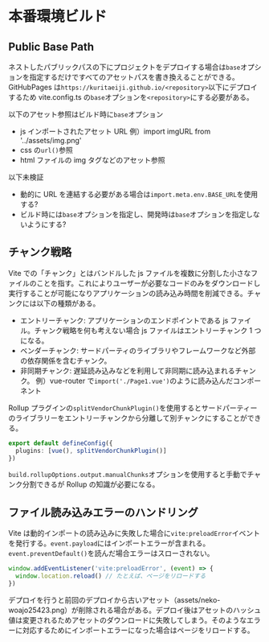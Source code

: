 # 本番環境ビルド

## Public Base Path

ネストしたパブリックパスの下にプロジェクトをデプロイする場合は`base`オプションを指定するだけですべてのアセットパスを書き換えることができる。
GitHubPages は`https://kuritaeiji.github.io/<repository>`以下にデプロイするため vite.config.ts の`base`オプションを`<repository>`にする必要がある。

以下のアセット参照はビルド時に`base`オプション

- js インポートされたアセット URL 例）import imgURL from '../assets/img.png'
- css の`url()`参照
- html ファイルの img タグなどのアセット参照

以下未検証

- 動的に URL を連結する必要がある場合は`import.meta.env.BASE_URL`を使用する?
- ビルド時には`base`オプションを指定し、開発時は`base`オプションを指定しないようにする?

## チャンク戦略

Vite での「チャンク」とはバンドルした js ファイルを複数に分割した小さなファイルのことを指す。これによりユーザーが必要なコードのみをダウンロードし実行することが可能になりアプリケーションの読み込み時間を削減できる。チャンクには以下の種類がある。

- エントリーチャンク: アプリケーションのエンドポイントである js ファイル。チャンク戦略を何も考えない場合 js ファイルはエントリーチャンク 1 つになる。
- ベンダーチャンク: サードパーティのライブラリやフレームワークなど外部の依存関係を含むチャンク。
- 非同期チャンク: 遅延読み込みなどを利用して非同期に読み込まれるチャンク。 例）vue-router で`import('./Page1.vue')`のように読み込んだコンポーネント

Rollup プラグインの`splitVendorChunkPlugin()`を使用するとサードパーティーのライブラリーをエントリーチャンクから分離して別チャンクにすることができる。

```TypeScript
export default defineConfig({
  plugins: [vue(), splitVendorChunkPlugin()]
})
```

`build.rollupOptions.output.manualChunks`オプションを使用すると手動でチャンク分割できるが Rollup の知識が必要になる。

## ファイル読み込みエラーのハンドリング

Vite は動的インポートの読み込みに失敗した場合に`vite:preloadError`イベントを発行する。`event.payload`にはインポートエラーが含まれる。`event.preventDefault()`を読んだ場合エラーはスローされない。

```TypeScript
window.addEventListener('vite:preloadError', (event) => {
  window.location.reload() // たとえば、ページをリロードする
})
```

デプロイを行うと前回のデプロイから古いアセット（assets/neko-woajo25423.png）が削除される場合がある。デプロイ後はアセットのハッシュ値は変更されるためアセットのダウンロードに失敗してしまう。そのようなエラーに対応するためにインポートエラーになった場合はページをリロードする。
